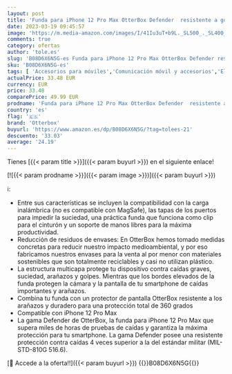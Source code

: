 ```yaml
---
layout: post
title: 'Funda para iPhone 12 Pro Max OtterBox Defender  resistente a golpes y caídas  Ultra-Rugerizada  Protectora  Testada 4x con estándares Militares anticaídas  Negro  Sin Pack Retail'
date: 2023-03-19 09:45:57
image: 'https://m.media-amazon.com/images/I/41Iu3uT+b9L._SL500_._SL400_.jpg'
comments: true
category: ofertas
author: 'tole.es'
slug: 'B08D6X6N5G-es Funda para iPhone 12 Pro Max OtterBox Defender resistente...'
sku: 'B08D6X6N5G-es'
tags: [ 'Accesorios para móviles','Comunicación móvil y accesorios','Electrónica','Fundas y carcasas para teléfonos móviles','iphone','otterbox','🇪🇸', ]
actualPrice: 33.48 EUR
currency: EUR
price: 33.48
comparePrice: 49.99 EUR
prodname: 'Funda para iPhone 12 Pro Max OtterBox Defender  resistente a golpes y caídas  Ultra-Rugerizada  Protectora  Testada 4x con estándares Militares anticaídas  Negro  Sin Pack Retail'
country: 'es'
flag: '🇪🇸'
brand: 'Otterbox'
buyurl: 'https://www.amazon.es/dp/B08D6X6N5G/?tag=tolees-21'
descuento: '33.03'
average: '24.19'
---
```


Tienes [{{< param title >}}]({{< param buyurl >}}) en el siguiente enlace!

[![{{< param prodname >}}]({{< param image >}})]({{< param buyurl >}})

ℹ️:

- Entre sus características se incluyen la compatibilidad con la carga inalámbrica (no es compatible con MagSafe), las tapas de los puertos para impedir la suciedad, una práctica funda que funciona como clip para el cinturón y un soporte de manos libres para la máxima productividad.
- Reducción de residuos de envases: En OtterBox hemos tomado medidas concretas para reducir nuestro impacto medioambiental, y por eso fabricamos nuestros envases para la venta al por menor con materiales sostenibles que son totalmente reciclables y casi no utilizan plástico.
- La estructura multicapa protege tu dispositivo contra caídas graves, suciedad, arañazos y golpes. Mientras que los bordes elevados de la funda protegen la cámara y la pantalla de tu smartphone de caídas importantes y arañazos.
- Combina tu funda con un protector de pantalla OtterBox resistente a los arañazos y duradero para una protección total de 360 grados
- Compatible con iPhone 12 Pro Max
- La gama Defender de OtterBox, la funda para iPhone 12 Pro Max que supera miles de horas de pruebas de caídas y garantiza la máxima protección para tu smartphone. La gama Defender posee una resistente protección contra caídas 4 veces superior a la del estándar militar (MIL-STD-810G 516.6).

[🛒 Accede a la oferta!!]({{< param buyurl >}})
{{<world>}}B08D6X6N5G{{</world>}}
